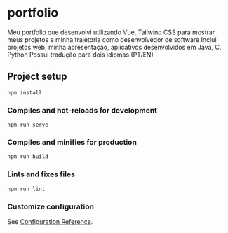 # portfolio
Meu portfolio que desenvolvi utilizando Vue, Tailwind CSS para mostrar meus 
projetos e minha trajetoria como desenvolvedor de software
Inclui projetos web, minha apresentação, aplicativos desenvolvidos em Java, C, Python
Possui tradução para dois idiomas (PT/EN)

## Project setup
```
npm install
```

### Compiles and hot-reloads for development
```
npm run serve
```

### Compiles and minifies for production
```
npm run build
```

### Lints and fixes files
```
npm run lint
```

### Customize configuration
See [Configuration Reference](https://cli.vuejs.org/config/).
